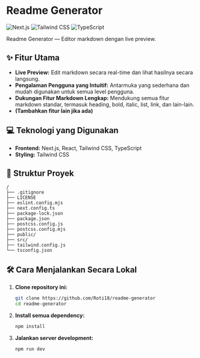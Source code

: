 # Readme Generator

![Next.js](https://img.shields.io/badge/Next.js-000000?style=for-the-badge&logo=nextjs&logoColor=white) ![Tailwind CSS](https://img.shields.io/badge/Tailwind_CSS-38B2AC?style=for-the-badge&logo=tailwind-css&logoColor=white) ![TypeScript](https://img.shields.io/badge/typescript-%23007ACC.svg?style=for-the-badge&logo=typescript&logoColor=white)

Readme Generator — Editor markdown dengan live preview.

## ✨ Fitur Utama
- **Live Preview:**  Edit markdown secara real-time dan lihat hasilnya secara langsung.
- **Pengalaman Pengguna yang Intuitif:** Antarmuka yang sederhana dan mudah digunakan untuk semua level pengguna.
- **Dukungan Fitur Markdown Lengkap:**  Mendukung semua fitur markdown standar, termasuk heading, bold, italic, list, link, dan lain-lain.
- **(Tambahkan fitur lain jika ada)**


## 💻 Teknologi yang Digunakan
- **Frontend:** Next.js, React, Tailwind CSS, TypeScript
- **Styling:** Tailwind CSS


## 📂 Struktur Proyek
```
/
├── .gitignore
├── LICENSE
├── eslint.config.mjs
├── next.config.ts
├── package-lock.json
├── package.json
├── postcss.config.js
├── postcss.config.mjs
├── public/
├── src/
├── tailwind.config.js
└── tsconfig.json
```

## 🛠️ Cara Menjalankan Secara Lokal
1. **Clone repository ini:**
   ```bash
   git clone https://github.com/Roti18/readme-generator
   cd readme-generator
   ```
2. **Install semua dependency:**
   ```bash
   npm install
   ```
3. **Jalankan server development:**
   ```bash
   npm run dev
   ```
